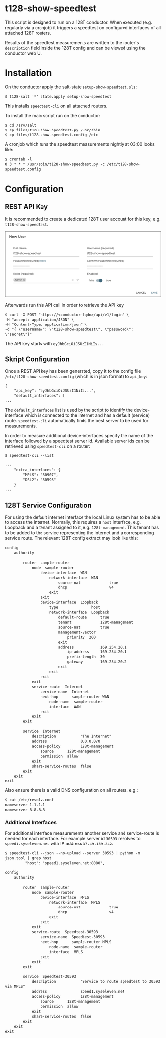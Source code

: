 # t128-show-speedtest
This script is designed to run on a 128T conductor.
When executed (e.g. regularly via a cronjob) it triggers a speedtest on configured interfaces of all attached 128T routers.

Results of the speedtest measurements are written to the router's `description` field inside the 128T config and can be viewed using the conductor web UI.

# Installation
On the conductor apply the salt-state `setup-show-speedtest.sls`:

```
$ t128-salt '*' state.apply setup-show-speedtest
```
This installs `speedtest-cli` on all attached routers.

To install the main script run on the conductor:

```
$ cd /srv/salt
$ cp files/t128-show-speedtest.py /usr/sbin
$ cp files/t128-show-speedtest.config /etc
```
A cronjob which runs the speedtest measurements nightly at 03:00 looks like:

```
$ crontab -l
0 3 * * * /usr/sbin/t128-show-speedtest.py -c /etc/t128-show-speedtest.config
```

# Configuration
## REST API Key
It is recommended to create a dedicated 128T user account for this key, e.g. `t128-show-speedtest`.

![](create-api-user.png)

Afterwards run this API call in order to retrieve the API key:

```
$ curl -X POST "https://<conductor-fqdn>/api/v1/login" \
-H "accept: application/JSON" \
-H "Content-Type: application/json" \
-d "{ \"username\": \"t128-show-speedtest\", \"password\": \"secret\"}"
```
The API key starts with `eyJhbGciOiJSUzI1NiIs...`

## Skript Configuration
Once a REST API key has been generated, copy it to the config file `/etc/t128-show-speedtest.config` (which is in json format) to `api_key`:

```
{
    "api_key": "eyJhbGciOiJSUzI1NiIs...",
    "default_interfaces": [
...
```

The `default_interfaces` list is used by the script to identify the device-interface which is connected to the internet and has a default (service) route.
`speedtest-cli` automatically finds the best server to be used for measurements.

In order to measure additional device-interfaces specify the name of the interface followed by a speedtest server id.
Available server ids can be retrieved using `speedtest-cli` on a router:
 
```
$ speedtest-cli --list
```

```
...
    "extra_interfaces": {
        "MPLS": "30907",
        "DSL2": "30593"
    }
...
```   


## 128T Service Configuration
For using the default internet interface the local Linux system has to be able to access the internet.
Normally, this requires a `host` interface, e.g. Loopback and a tenant assigned to it, e.g. `128t-management`.
This tenant has to be added to the service representing the internet and a corresponding service route.
The relevant 128T config extract may look like this:

```
config
    authority

        router  sample-router
            node  sample-router
                device-interface  WAN
                    network-interface  WAN
                        source-nat             true
                        dhcp                   v4
                    exit
                exit
                device-interface  Loopback
                    type               host
                    network-interface  Loopback
                        default-route      true
                        tenant             128t-management
                        source-nat         true
                        management-vector
                            priority  200
                        exit
                        address            169.254.20.1
                            ip-address     169.254.20.1
                            prefix-length  30
                            gateway        169.254.20.2
                        exit
                    exit
                exit
            exit
            service-route  Internet
                service-name  Internet
                next-hop      sample-router WAN
                    node-name  sample-router
                    interface  WAN
                exit
            exit
        exit

        service  Internet
            description           "The Internet"
            address               0.0.0.0/0
            access-policy         128t-management
                source      128t-management
                permission  allow
            exit
            share-service-routes  false
        exit
    exit
exit
```

Also ensure there is a valid DNS configuration on all routers. e.g.:

```
$ cat /etc/resolv.conf
nameserver 1.1.1.1
nameserver 8.8.8.8
```

### Additional Interfaces

For additional interface measurements another service and service-route is needed for each interface. For example server id `30593` resolves to `speed1.syseleven.net` with IP address `37.49.159.242`.

```
$ speedtest-cli --json --no-upload --server 30593 | python -m json.tool | grep host
         "host": "speed1.syseleven.net:8080",
```

```
config
    authority

        router  sample-router
            node  sample-router
                device-interface  MPLS
                    network-interface  MPLS
                        source-nat             true
                        dhcp                   v4
                    exit
                exit
            exit
            service-route  Speedtest-30593
                service-name  Speedtest-30593
                next-hop      sample-router MPLS
                    node-name  sample-router
                    interface  MPLS
                exit
            exit
        exit

        service  Speedtest-30593
            description           "Service to route speedtest to 30593 via MPLS"
            address               speed1.syseleven.net
            access-policy         128t-management
                source      128t-management
                permission  allow
            exit
            share-service-routes  false
        exit
    exit
exit
```
